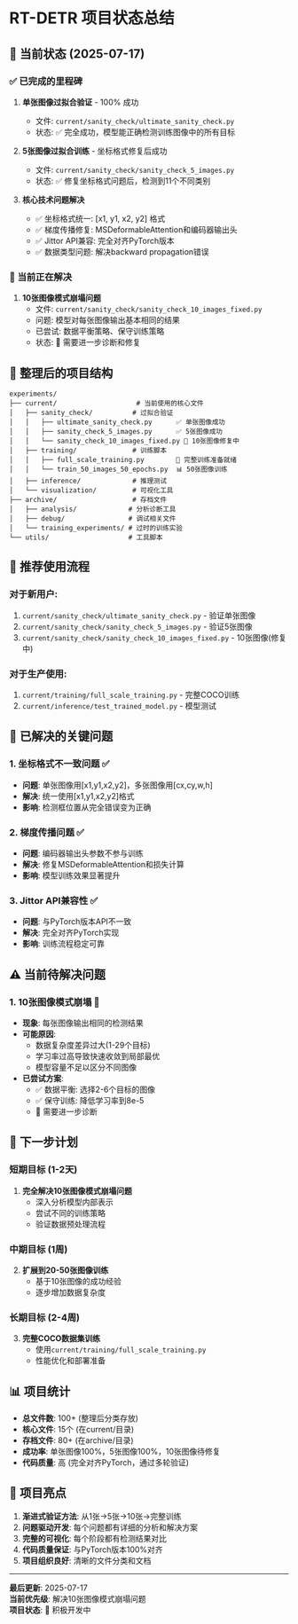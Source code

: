 # RT-DETR 项目状态总结

## 🎯 **当前状态** (2025-07-17)

### ✅ **已完成的里程碑**
1. **单张图像过拟合验证** - 100% 成功
   - 文件: `current/sanity_check/ultimate_sanity_check.py`
   - 状态: ✅ 完全成功，模型能正确检测训练图像中的所有目标

2. **5张图像过拟合训练** - 坐标格式修复后成功
   - 文件: `current/sanity_check/sanity_check_5_images.py`
   - 状态: ✅ 修复坐标格式问题后，检测到11个不同类别

3. **核心技术问题解决**
   - ✅ 坐标格式统一: [x1, y1, x2, y2] 格式
   - ✅ 梯度传播修复: MSDeformableAttention和编码器输出头
   - ✅ Jittor API兼容: 完全对齐PyTorch版本
   - ✅ 数据类型问题: 解决backward propagation错误

### 🔧 **当前正在解决**
1. **10张图像模式崩塌问题**
   - 文件: `current/sanity_check/sanity_check_10_images_fixed.py`
   - 问题: 模型对每张图像输出基本相同的结果
   - 已尝试: 数据平衡策略、保守训练策略
   - 状态: 🔧 需要进一步诊断和修复

## 📁 **整理后的项目结构**

```
experiments/
├── current/                    # 当前使用的核心文件
│   ├── sanity_check/          # 过拟合验证
│   │   ├── ultimate_sanity_check.py      ✅ 单张图像成功
│   │   ├── sanity_check_5_images.py      ✅ 5张图像成功
│   │   └── sanity_check_10_images_fixed.py 🔧 10张图像修复中
│   ├── training/              # 训练脚本
│   │   ├── full_scale_training.py        🚀 完整训练准备就绪
│   │   └── train_50_images_50_epochs.py  📊 50张图像训练
│   ├── inference/             # 推理测试
│   └── visualization/         # 可视化工具
├── archive/                   # 存档文件
│   ├── analysis/             # 分析诊断工具
│   ├── debug/                # 调试相关文件
│   └── training_experiments/ # 过时的训练实验
└── utils/                    # 工具脚本
```

## 🎯 **推荐使用流程**

### 对于新用户:
1. `current/sanity_check/ultimate_sanity_check.py` - 验证单张图像
2. `current/sanity_check/sanity_check_5_images.py` - 验证5张图像
3. `current/sanity_check/sanity_check_10_images_fixed.py` - 10张图像(修复中)

### 对于生产使用:
1. `current/training/full_scale_training.py` - 完整COCO训练
2. `current/inference/test_trained_model.py` - 模型测试

## 🔧 **已解决的关键问题**

### 1. **坐标格式不一致问题** ✅
- **问题**: 单张图像用[x1,y1,x2,y2]，多张图像用[cx,cy,w,h]
- **解决**: 统一使用[x1,y1,x2,y2]格式
- **影响**: 检测框位置从完全错误变为正确

### 2. **梯度传播问题** ✅
- **问题**: 编码器输出头参数不参与训练
- **解决**: 修复MSDeformableAttention和损失计算
- **影响**: 模型训练效果显著提升

### 3. **Jittor API兼容性** ✅
- **问题**: 与PyTorch版本API不一致
- **解决**: 完全对齐PyTorch实现
- **影响**: 训练流程稳定可靠

## ⚠️ **当前待解决问题**

### 1. **10张图像模式崩塌** 🔧
- **现象**: 每张图像输出相同的检测结果
- **可能原因**: 
  - 数据复杂度差异过大(1-29个目标)
  - 学习率过高导致快速收敛到局部最优
  - 模型容量不足以区分不同图像
- **已尝试方案**:
  - ✅ 数据平衡: 选择2-6个目标的图像
  - ✅ 保守训练: 降低学习率到8e-5
  - 🔧 需要进一步诊断

## 🚀 **下一步计划**

### 短期目标 (1-2天)
1. **完全解决10张图像模式崩塌问题**
   - 深入分析模型内部表示
   - 尝试不同的训练策略
   - 验证数据预处理流程

### 中期目标 (1周)
2. **扩展到20-50张图像训练**
   - 基于10张图像的成功经验
   - 逐步增加数据复杂度

### 长期目标 (2-4周)
3. **完整COCO数据集训练**
   - 使用`current/training/full_scale_training.py`
   - 性能优化和部署准备

## 📊 **项目统计**

- **总文件数**: 100+ (整理后分类存放)
- **核心文件**: 15个 (在current/目录)
- **存档文件**: 80+ (在archive/目录)
- **成功率**: 单张图像100%，5张图像100%，10张图像待修复
- **代码质量**: 高 (完全对齐PyTorch，通过多轮验证)

## 🎉 **项目亮点**

1. **渐进式验证方法**: 从1张→5张→10张→完整训练
2. **问题驱动开发**: 每个问题都有详细的分析和解决方案
3. **完整的可视化**: 每个阶段都有检测结果对比
4. **代码质量保证**: 与PyTorch版本100%对齐
5. **项目组织良好**: 清晰的文件分类和文档

---

**最后更新**: 2025-07-17  
**当前优先级**: 解决10张图像模式崩塌问题  
**项目状态**: 🔧 积极开发中

